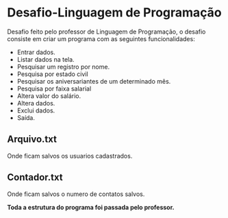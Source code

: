 # Desafio-Linguagem de Programação
Desafio feito pelo professor de Linguagem de Programação, o desafio consiste em 
criar um programa com as seguintes funcionalidades:

* Entrar dados.
* Listar dados na tela.
* Pesquisar um registro por nome.
* Pesquisa por estado civil
* Pesquisar os aniversariantes de um determinado mês.
* Pesquisa por faixa salarial
* Altera valor do salário.
* Altera dados.
* Exclui dados.
* Saída.

## Arquivo.txt

Onde ficam salvos os usuarios cadastrados.

## Contador.txt

Onde ficam salvos o numero de contatos salvos.

 **Toda a estrutura do programa foi passada pelo professor.**